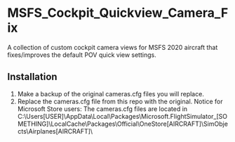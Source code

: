 # MSFS_Cockpit_Quickview_Camera_Fix
A collection of custom cockpit camera views for MSFS 2020 aircraft that fixes/improves the default POV quick view settings.

## Installation
1. Make a backup of the original cameras.cfg files you will replace.
2. Replace the cameras.cfg file from this repo with the original.
Notice for Microsoft Store users: The cameras.cfg files are located in C:\Users\[USER]\AppData\Local\Packages\Microsoft.FlightSimulator_[SOMETHING]\LocalCache\Packages\Official\OneStore\[AIRCRAFT]\SimObjects\Airplanes\[AIRCRAFT]\
